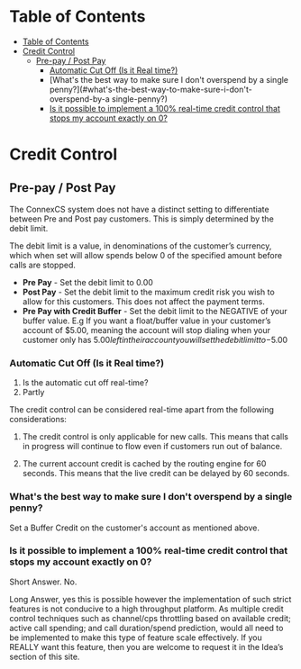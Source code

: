 # Table of Contents

* [Table of Contents](#table-of-contents)
* [Credit Control](#credit-control)
  * [Pre-pay / Post Pay](#pre-pay-/-post-pay)
    * [Automatic Cut Off (Is it Real time?)](#automatic-cut-off-(is-it-real-time?))
    * [What's the best way to make sure I don't overspend by a single penny?](#what's-the-best-way-to-make-sure-i-don't-overspend-by-a single-penny?)
    * [Is it possible to implement a 100% real-time credit control that stops my account exactly on 0?](#-is-it-possible-to-implement-a-100%-real-time-credit-control-that-stops-my-account-exactly-on-0?)


# Credit Control

## Pre-pay / Post Pay

The ConnexCS system does not have a distinct setting to differentiate between Pre and Post pay customers. This is simply determined by the debit limit.

The debit limit is a value, in denominations of the customer’s currency, which when set will allow spends below 0 of the specified amount before calls are stopped.

* **Pre Pay** - Set the debit limit to 0.00
* **Post Pay** - Set the debit limit to the maximum credit risk you wish to allow for this customers. This does not affect the payment terms.
* **Pre Pay with Credit Buffer** - Set the debit limit to the NEGATIVE of your buffer value. E.g If you want a float/buffer value in your customer’s account of $5.00, meaning the account will stop dialing when your customer only has $5.00 left in their account you will set the debit limit to -$5.00

### Automatic Cut Off (Is it Real time?)
1. Is the automatic cut off real-time?
2. Partly

The credit control can be considered real-time apart from the following considerations:

1. The credit control is only applicable for new calls. This means that calls in progress will continue to flow even if customers run out of balance.

2. The current account credit is cached by the routing engine for 60 seconds. This means that the live credit can be delayed by 60 seconds.

### What's the best way to make sure I don't overspend by a single penny?

Set a Buffer Credit on the customer's account as mentioned above.

### Is it possible to implement a 100% real-time credit control that stops my account exactly on 0?

Short Answer. No.

Long Answer, yes this is possible however the implementation of such strict features is not conducive to a high throughput platform. 
As multiple credit control techniques such as channel/cps throttling based on available credit; active call spending; and call duration/spend prediction, would all need to be implemented to make this type of feature scale effectively. If you REALLY want this feature, then you are welcome to request it in the Idea’s section of this site.

